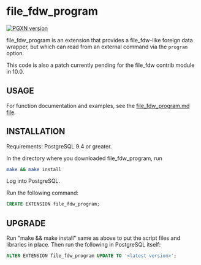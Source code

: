 # file_fdw_program

[![PGXN version](https://badge.fury.io/pg/file_fdw_program.svg)](https://badge.fury.io/pg/file_fdw_program)

file_fdw_program is an extension that provides a file_fdw-like foreign data wrapper, but which can read from an external command via the `program` option.

This code is also a patch currently pending for the file_fdw contrib module in 10.0.

## USAGE
For function documentation and examples, see the [file_fdw_program.md file](doc/file_fdw_program.md).

## INSTALLATION

Requirements: PostgreSQL 9.4 or greater.

In the directory where you downloaded file_fdw_program, run

```bash
make && make install
```

Log into PostgreSQL.

Run the following command:

```sql
CREATE EXTENSION file_fdw_program;
```

## UPGRADE

Run "make && make install" same as above to put the script files and libraries in place. Then run the following in PostgreSQL itself:

```sql
ALTER EXTENSION file_fdw_program UPDATE TO '<latest version>';
```
